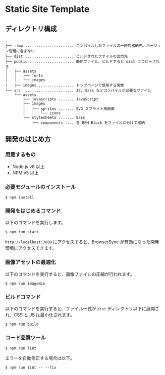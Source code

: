 # Static Site Template

## ディレクトリ構成

```
.
├── .tmp ...................... コンパイルしたファイルの一時的格納先。バージョン管理に含まない
├── dist ...................... ビルドされたファイルの出力先
├── public .................... 静的ファイル。ビルドすると dist にコピーされる
│   ├── assets
│   │   ├── fonts
│   │   └── images
│   ├── images ................ トップページで使用する画像
└── src ....................... JS, Sass などコンパイルが必要なファイル
    └── assets
        ├── javascripts ....... JavaScript
        ├── images
        │   ├── sprites ........SVG スプライト用画像
        │   │   └── icons
        └── stylesheets ....... Sass
            └── components .... 各 BEM Block をファイルに分けて格納
```

## 開発のはじめ方

### 用意するもの

- Node.js v8 以上
- NPM v5 以上

### 必要モジュールのインストール

```
$ npm install
```

### 開発をはじめるコマンド

以下のコマンドを実行します。

```
$ npm run start
```

`http://localhost:3000` にアクセスすると、BrowserSync が有効になった開発環境にアクセスできます。

### 画像アセットの最適化

以下のコマンドを実行すると、画像ファイルの圧縮が行われます。

```
$ npm run imagemin
```

### ビルドコマンド

以下のコマンドを実行すると、ファイル一式が `dist` ディレクトリ以下に展開され、CSS と JS は最小化されます。

```
$ npm run build
```

### コード品質ツール

```
$ npm run lint
```

エラーを自動修正する場合は以下。

```
$ npm run lint -- --fix
```
